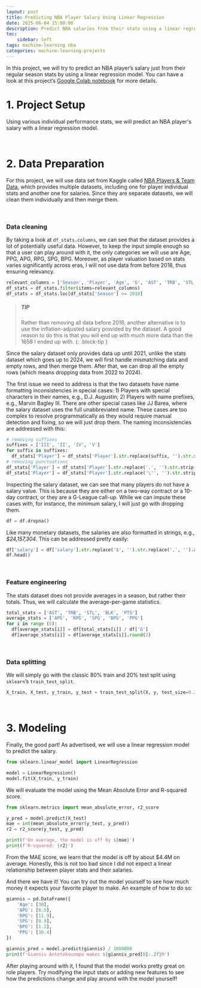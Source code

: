 ```yaml
---
layout: post
title: Predicting NBA Player Salary Using Linear Regression
date: 2025-06-04 15:00:00
description: Predict NBA salaries from their stats using a linear regression model
toc:
    sidebar: left
tags: machine-learning nba
categories: machine-learning-projects
---
```


In this project, we will try to predict an NBA player’s salary just from their regular season stats by using a linear regression model. You can have a look at this project’s [Google Colab notebook](https://colab.research.google.com/drive/1OPzUx9T_YxQ4eBxVRwVIsJiUjN7TDRo8?usp=sharing) for more details. 

# 1. Project Setup

Using various individual performance stats, we will predict an NBA player's salary with a linear regression model.

<br>

# 2. Data Preparation

For this project, we will use data set from Kaggle called [NBA Players & Team Data](https://www.kaggle.com/datasets/loganlauton/nba-players-and-team-data?select=NBA+Player+Stats%281950+-+2022%29.csv), which provides multiple datasets, including one for player individual stats and another one for salaries. Since they are separate datasets, we will clean them individually and then merge them.

<br>

### Data cleaning

By taking a look at `df_stats.columns`, we can see that the dataset provides a lot of potentially useful data. However, to keep the input simple enough so that a user can play around with it, the only categories we will use are Age, PPG, APG, RPG, SPG, BPG. Moreover, as player valuation based on stats varies significantly across eras, I will not use data from before 2018, thus ensuring relevancy.

```python
relevant_columns = ['Season', 'Player', 'Age', 'G', 'AST', 'TRB', 'STL', 'BLK', 'PTS']
df_stats = df_stats.filter(items=relevant_columns)
df_stats = df_stats.loc[df_stats['Season'] >= 2018]
```

> ##### TIP
>
> Rather than removing all data before 2018, another alternative is to use the inflation-adjusted salary provided by the dataset. A good reason to do this is that you will end up with much more data than the 1658 I ended up with.
{: .block-tip }

Since the salary dataset only provides data up until 2021, unlike the stats dataset which goes up to 2024, we will first handle mismatching data and empty rows, and then merge them. After that, we can drop all the empty rows (which means dropping data from 2022 to 2024).

The first issue we need to address is that the two datasets have name formatting inconsistencies in special cases: 1) Players with special characters in their names, e.g., D.J. Augustin; 2) Players with name prefixes, e.g., Marvin Bagley III. There are other special cases like JJ Barea, where the salary dataset uses the full unabbreviated name. These cases are too complex to resolve programmatically as they would require manual detection and fixing, so we will just drop them. The naming inconsistencies are addressed with this:

```python
# removing suffixes
suffixes = ['III', 'II', 'IV', 'V']
for suffix in suffixes:
  df_stats['Player'] = df_stats['Player'].str.replace(suffix, '').str.strip()
# removing punctuations
df_stats['Player'] = df_stats['Player'].str.replace('.', '').str.strip()
df_stats['Player'] = df_stats['Player'].str.replace('\'', '').str.strip()
```

Inspecting the salary dataset, we can see that many players do not have a salary value. This is because they are either on a two-way contract or a 10-day contract, or they are a G-League call-up. While we can impute these cases with, for instance, the minimum salary, I will just go with dropping them.

```python
df = df.dropna()
```

Like many monetary datasets, the salaries are also formatted in strings, e.g., *$24,157,304*. This can be addressed pretty easily:

```python
df['salary'] = df['salary'].str.replace('$', '').str.replace(',', '').astype(float)
df.head()
```
<br>


### Feature engineering

The stats dataset does not provide averages in a season, but rather their totals. Thus, we will calculate the average-per-game statistics.

```python
total_stats = ['AST', 'TRB', 'STL', 'BLK', 'PTS']
average_stats = ['APG', 'RPG', 'SPG', 'BPG', 'PPG']
for i in range (5):
  df[average_stats[i]] = df[total_stats[i]] / df['G']
  df[average_stats[i]] = df[average_stats[i]].round(2)
```

<br>

### Data splitting

We will simply go with the classic 80% train and 20% test split using `sklearn`’s `train_test_split`.

```python
X_train, X_test, y_train, y_test = train_test_split(X, y, test_size=0.2, random_state=23)
```

<br>

# 3. Modeling

Finally, the good part! As advertised, we will use a linear regression model to predict the salary. 

```python
from sklearn.linear_model import LinearRegression

model = LinearRegression()
model.fit(X_train, y_train)
```

We will evaluate the model using the Mean Absolute Error and R-squared score.

```python
from sklearn.metrics import mean_absolute_error, r2_score

y_pred = model.predict(X_test)
mae = int(mean_absolute_error(y_test, y_pred))
r2 = r2_score(y_test, y_pred)

print(f'On average, the model is off by ${mae}')
print(f'R-squared: {r2}')
```

From the MAE score, we learn that the model is off by about $4.4M on average. Honestly, this is not too bad since I did not expect a linear relationship between player stats and their salaries.

And there we have it! You can try out the model yourself to see how much money it expects your favorite player to make. An example of how to do so:

```python
giannis = pd.DataFrame({
    'Age': [30],
    'APG': [6.5],
    'RPG': [11.9],
    'SPG': [0.9],
    'BPG': [1.2],
    'PPG': [30.4]
})

giannis_pred = model.predict(giannis) / 1000000
print(f'Giannis Antetokounmpo makes ${giannis_pred[0]:.2f}M')
```

After playing around with it, I found that the model works pretty great on role players. Try modifying the input stats or adding new features to see how the predictions change and play around with the model yourself!
